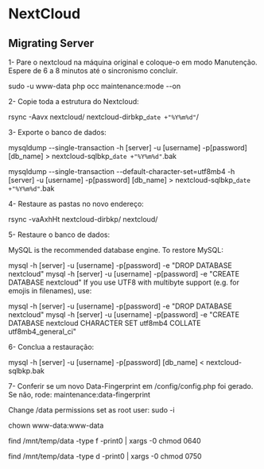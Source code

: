# NextCloud

## Migrating Server

1- Pare o nextcloud na máquina original e coloque-o em modo Manutenção.
Espere de 6 a 8 minutos até o sincronismo concluir.

sudo -u www-data php occ maintenance:mode --on

2- Copie toda a estrutura do Nextcloud:

rsync -Aavx nextcloud/ nextcloud-dirbkp_`date +"%Y%m%d"`/

3- Exporte o banco de dados:

mysqldump --single-transaction -h [server] -u [username] -p[password] [db_name] > nextcloud-sqlbkp_`date +"%Y%m%d"`.bak

mysqldump --single-transaction --default-character-set=utf8mb4 -h [server] -u [username] -p[password] [db_name] > nextcloud-sqlbkp_`date +"%Y%m%d"`.bak

4- Restaure as pastas no novo endereço:

rsync -vaAxhHt nextcloud-dirbkp/ nextcloud/

5- Restaure o banco de dados:

MySQL is the recommended database engine. To restore MySQL:

mysql -h [server] -u [username] -p[password] -e "DROP DATABASE nextcloud"
mysql -h [server] -u [username] -p[password] -e "CREATE DATABASE nextcloud"
If you use UTF8 with multibyte support (e.g. for emojis in filenames), use:

mysql -h [server] -u [username] -p[password] -e "DROP DATABASE nextcloud"
mysql -h [server] -u [username] -p[password] -e "CREATE DATABASE nextcloud CHARACTER SET utf8mb4 COLLATE utf8mb4_general_ci"

6- Conclua a restauração:

mysql -h [server] -u [username] -p[password] [db_name] < nextcloud-sqlbkp.bak

7- Conferir se um novo Data-Fingerprint em /config/config.php foi gerado. Se não, rode:
maintenance:data-fingerprint

Change /data permissions set as root user: sudo -i

chown www-data:www-data

find /mnt/temp/data -type f -print0 | xargs -0 chmod 0640

find /mnt/temp/data -type d -print0 | xargs -0 chmod 0750

